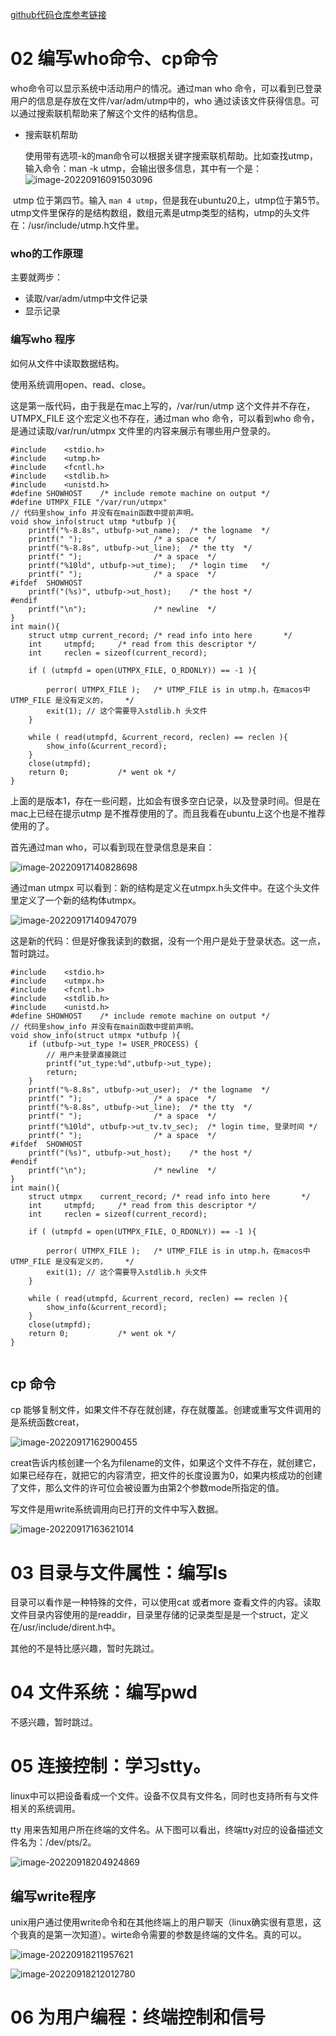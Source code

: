 [github代码仓库参考链接](https://github.com/yuzhidi/Understanding-UNIXLINUX-Programming)

# 02 编写who命令、cp命令

who命令可以显示系统中活动用户的情况。通过man who 命令，可以看到已登录用户的信息是存放在文件/var/adm/utmp中的，who 通过读该文件获得信息。可以通过搜索联机帮助来了解这个文件的结构信息。

- 搜索联机帮助

  使用带有选项-k的man命令可以根据关键字搜索联机帮助。比如查找utmp， 输入命令：man -k utmp，会输出很多信息，其中有一个是：![image-20220916091503096](unix-linux编程实践.assets/image-20220916091503096.png)

​		utmp 位于第四节。输入 `man 4 utmp`，但是我在ubuntu20上，utmp位于第5节。utmp文件里保存的是结构数组，数组元素是utmp类型的结构，utmp的头文件在：/usr/include/utmp.h文件里。

### who的工作原理

主要就两步：

- 读取/var/adm/utmp中文件记录
- 显示记录

### 编写who 程序

如何从文件中读取数据结构。

使用系统调用open、read、close。

这是第一版代码，由于我是在mac上写的，/var/run/utmp 这个文件并不存在，UTMPX_FILE 这个宏定义也不存在，通过man who 命令，可以看到who 命令，是通过读取/var/run/utmpx 文件里的内容来展示有哪些用户登录的。

```
#include	<stdio.h>
#include	<utmp.h>
#include	<fcntl.h>
#include    <stdlib.h>
#include	<unistd.h>
#define	SHOWHOST	/* include remote machine on output */
#define UTMPX_FILE "/var/run/utmpx"
// 代码里show_info 并没有在main函数中提前声明。
void show_info(struct utmp *utbufp ){
	printf("%-8.8s", utbufp->ut_name);	/* the logname	*/
	printf(" ");				/* a space	*/
	printf("%-8.8s", utbufp->ut_line);	/* the tty	*/
	printf(" ");				/* a space	*/
	printf("%10ld", utbufp->ut_time);	/* login time	*/
	printf(" ");				/* a space	*/
#ifdef	SHOWHOST
	printf("(%s)", utbufp->ut_host);	/* the host	*/
#endif
	printf("\n");				/* newline	*/
}
int main(){
	struct utmp	current_record;	/* read info into here       */
	int		utmpfd;		/* read from this descriptor */
	int		reclen = sizeof(current_record);

	if ( (utmpfd = open(UTMPX_FILE, O_RDONLY)) == -1 ){
		
        perror( UTMPX_FILE );	/* UTMP_FILE is in utmp.h，在macos中UTMP_FILE 是没有定义的，    */
		exit(1); // 这个需要导入stdlib.h 头文件
	}

	while ( read(utmpfd, &current_record, reclen) == reclen ){
		show_info(&current_record);
    }
	close(utmpfd);
	return 0;			/* went ok */
}

```

上面的是版本1，存在一些问题，比如会有很多空白记录，以及登录时间。但是在mac上已经在提示utmp 是不推荐使用的了。而且我看在ubuntu上这个也是不推荐使用的了。

首先通过man who，可以看到现在登录信息是来自：

![image-20220917140828698](unix-linux编程实践.assets/image-20220917140828698.png)

通过man utmpx 可以看到：新的结构是定义在utmpx.h头文件中。在这个头文件里定义了一个新的结构体utmpx。

![image-20220917140947079](unix-linux编程实践.assets/image-20220917140947079.png)

这是新的代码：但是好像我读到的数据，没有一个用户是处于登录状态。这一点，暂时跳过。

```
#include	<stdio.h>
#include	<utmpx.h>
#include	<fcntl.h>
#include    <stdlib.h>
#include	<unistd.h>
#define	SHOWHOST	/* include remote machine on output */
// 代码里show_info 并没有在main函数中提前声明。
void show_info(struct utmpx *utbufp ){
	if (utbufp->ut_type != USER_PROCESS) {
		// 用户未登录直接跳过
		printf("ut_type:%d",utbufp->ut_type);
		return;
	}
	printf("%-8.8s", utbufp->ut_user);	/* the logname	*/
	printf(" ");				/* a space	*/
	printf("%-8.8s", utbufp->ut_line);	/* the tty	*/
	printf(" ");				/* a space	*/
	printf("%10ld", utbufp->ut_tv.tv_sec);	/* login time, 登录时间	*/
	printf(" ");				/* a space	*/
#ifdef	SHOWHOST
	printf("(%s)", utbufp->ut_host);	/* the host	*/
#endif
	printf("\n");				/* newline	*/
}
int main(){
	struct utmpx	current_record;	/* read info into here       */
	int		utmpfd;		/* read from this descriptor */
	int		reclen = sizeof(current_record);

	if ( (utmpfd = open(UTMPX_FILE, O_RDONLY)) == -1 ){
		
        perror( UTMPX_FILE );	/* UTMP_FILE is in utmp.h，在macos中UTMP_FILE 是没有定义的，    */
		exit(1); // 这个需要导入stdlib.h 头文件
	}

	while ( read(utmpfd, &current_record, reclen) == reclen ){
		show_info(&current_record);
    }
	close(utmpfd);
	return 0;			/* went ok */
}


```

## cp 命令

cp 能够复制文件，如果文件不存在就创建，存在就覆盖。创建或重写文件调用的是系统函数creat，

![image-20220917162900455](unix-linux编程实践.assets/image-20220917162900455.png)

creat告诉内核创建一个名为filename的文件，如果这个文件不存在，就创建它，如果已经存在，就把它的内容清空，把文件的长度设置为0，如果内核成功的创建了文件，那么文件的许可位会被设置为由第2个参数mode所指定的值。

写文件是用write系统调用向已打开的文件中写入数据。

![image-20220917163621014](unix-linux编程实践.assets/image-20220917163621014.png)

# 03 目录与文件属性：编写ls

目录可以看作是一种特殊的文件，可以使用cat 或者more 查看文件的内容。读取文件目录内容使用的是readdir，目录里存储的记录类型是是一个struct，定义在/usr/include/dirent.h中。

其他的不是特比感兴趣，暂时先跳过。

# 04 文件系统：编写pwd

不感兴趣，暂时跳过。

# 05 连接控制：学习stty。

linux中可以把设备看成一个文件。设备不仅具有文件名，同时也支持所有与文件相关的系统调用。

tty 用来告知用户所在终端的文件名。从下图可以看出，终端tty对应的设备描述文件名为：/dev/pts/2。

![image-20220918204924869](unix-linux编程实践.assets/image-20220918204924869.png)

## 编写write程序

unix用户通过使用write命令和在其他终端上的用户聊天（linux确实很有意思，这个我真的是第一次知道）。wirte命令需要的参数是终端的文件名。真的可以。

![image-20220918211957621](unix-linux编程实践.assets/image-20220918211957621.png)

![image-20220918212012780](unix-linux编程实践.assets/image-20220918212012780.png)

# 06 为用户编程：终端控制和信号
